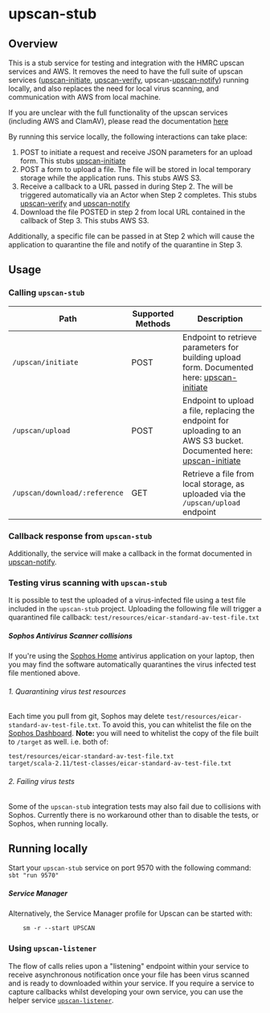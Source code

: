 
# upscan-stub

## Overview

This is a stub service for testing and integration with the HMRC upscan services and AWS. It removes the need to have the full suite of upscan services ([upscan-initiate](https://github.com/hmrc/upscan-initiate), [upscan-verify](https://github.com/hmrc/upscan-verify), upscan-[upscan-notify](https://github.com/hmrc/upscan-notify)) running locally, and also replaces the need for local virus scanning, and communication with AWS from local machine.

If you are unclear with the full functionality of the upscan services (including AWS and ClamAV), please read the documentation [here](https://github.com/hmrc/upscan-initiate#architecture)

By running this service locally, the following interactions can take place:
1. POST to initiate a request and receive JSON parameters for an upload form. This stubs [upscan-initiate](https://github.com/hmrc/upscan-initiate)
2. POST a form to upload a file. The file will be stored in local temporary storage while the application runs. This stubs AWS S3.
3. Receive a callback to a URL passed in during Step 2. The will be triggered automatically via an Actor when Step 2 completes. This stubs [upscan-verify](https://github.com/hmrc/upscan-verify) and [upscan-notify](https://github.com/hmrc/upscan-notify)
4. Download the file POSTED in step 2 from local URL contained in the callback of Step 3. This stubs AWS S3.

Additionally, a specific file can be passed in at Step 2 which will cause the application to quarantine the file and notify of the quarantine in Step 3.

## Usage

### Calling ```upscan-stub```
| Path | Supported Methods | Description |
| ---- | ----------------  | ----------- |
| ```/upscan/initiate``` | POST | Endpoint to retrieve parameters for building upload form. Documented here: [upscan-initiate](https://github.com/hmrc/upscan-initiate) |
| ```/upscan/upload``` | POST | Endpoint to upload a file, replacing the endpoint for uploading to an AWS S3 bucket. Documented here: [upscan-initiate](https://github.com/hmrc/upscan-initiate) |
| ```/upscan/download/:reference``` | GET | Retrieve a file from local storage, as uploaded via the ```/upscan/upload``` endpoint |


### Callback response from ```upscan-stub```
Additionally, the service will make a callback in the format documented in [upscan-notify](https://github.com/hmrc/upscan-notify).

### Testing virus scanning with ```upscan-stub```
It is possible to test the uploaded of a virus-infected file using a test file included in the ```upscan-stub``` project. Uploading the following file will trigger a quarantined file callback:
```test/resources/eicar-standard-av-test-file.txt```

##### Sophos Antivirus Scanner collisions
If you're using the [Sophos Home](http://home.sophos.com) antivirus application on your laptop, then you may find the software automatically quarantines the virus infected test file mentioned above.
###### 1. Quarantining virus test resources
Each time you pull from git, Sophos may delete ```test/resources/eicar-standard-av-test-file.txt```.
To avoid this, you can whitelist the file on the [Sophos Dashboard](https://cloud.sophos.com/manage/home).
**Note:** you will need to whitelist the copy of the file built to `/target` as well. i.e. both of:
```
test/resources/eicar-standard-av-test-file.txt
target/scala-2.11/test-classes/eicar-standard-av-test-file.txt
```
###### 2. Failing virus tests
Some of the `upscan-stub` integration tests may also fail due to collisions with Sophos.
Currently there is no workaround other than to disable the tests, or Sophos, when running locally.

## Running locally
Start your ```upscan-stub``` service on port 9570 with the following command: ```sbt "run 9570"```

##### Service Manager
Alternatively, the Service Manager profile for Upscan can be started with:
```
    sm -r --start UPSCAN
```

### Using ```upscan-listener```
The flow of calls relies upon a "listening" endpoint within your service to receive asynchronous notification once your file has been virus scanned and is ready to downloaded within  your service. 
If you require a service to capture callbacks whilst developing your own service, you can use the helper service [```upscan-listener```](https://github.com/hmrc/upscan-listener).
